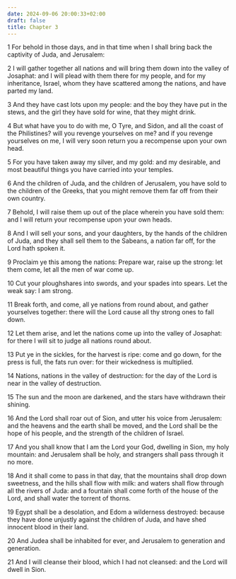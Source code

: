```yaml
---
date: 2024-09-06 20:00:33+02:00
draft: false
title: Chapter 3
---
```




1 For behold in those days, and in that time when I shall bring back the captivity of Juda, and Jerusalem:

2 I will gather together all nations and will bring them down into the valley of Josaphat: and I will plead with them there for my people, and for my inheritance, Israel, whom they have scattered among the nations, and have parted my land.

3 And they have cast lots upon my people: and the boy they have put in the stews, and the girl they have sold for wine, that they might drink.

4 But what have you to do with me, O Tyre, and Sidon, and all the coast of the Philistines? will you revenge yourselves on me? and if you revenge yourselves on me, I will very soon return you a recompense upon your own head.

5 For you have taken away my silver, and my gold: and my desirable, and most beautiful things you have carried into your temples.

6 And the children of Juda, and the children of Jerusalem, you have sold to the children of the Greeks, that you might remove them far off from their own country.

7 Behold, I will raise them up out of the place wherein you have sold them: and I will return your recompense upon your own heads.

8 And I will sell your sons, and your daughters, by the hands of the children of Juda, and they shall sell them to the Sabeans, a nation far off, for the Lord hath spoken it.

9 Proclaim ye this among the nations: Prepare war, raise up the strong: let them come, let all the men of war come up.

10 Cut your ploughshares into swords, and your spades into spears. Let the weak say: I am strong.

11 Break forth, and come, all ye nations from round about, and gather yourselves together: there will the Lord cause all thy strong ones to fall down.

12 Let them arise, and let the nations come up into the valley of Josaphat: for there I will sit to judge all nations round about.

13 Put ye in the sickles, for the harvest is ripe: come and go down, for the press is full, the fats run over: for their wickedness is multiplied.

14 Nations, nations in the valley of destruction: for the day of the Lord is near in the valley of destruction.

15 The sun and the moon are darkened, and the stars have withdrawn their shining.

16 And the Lord shall roar out of Sion, and utter his voice from Jerusalem: and the heavens and the earth shall be moved, and the Lord shall be the hope of his people, and the strength of the children of Israel.

17 And you shall know that I am the Lord your God, dwelling in Sion, my holy mountain: and Jerusalem shall be holy, and strangers shall pass through it no more.

18 And it shall come to pass in that day, that the mountains shall drop down sweetness, and the hills shall flow with milk: and waters shall flow through all the rivers of Juda: and a fountain shall come forth of the house of the Lord, and shall water the torrent of thorns.

19 Egypt shall be a desolation, and Edom a wilderness destroyed: because they have done unjustly against the children of Juda, and have shed innocent blood in their land.

20 And Judea shall be inhabited for ever, and Jerusalem to generation and generation.

21 And I will cleanse their blood, which I had not cleansed: and the Lord will dwell in Sion.

